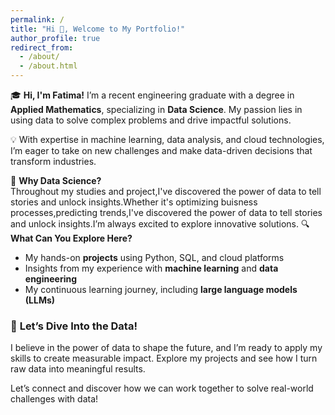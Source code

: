 ```yaml
---
permalink: /
title: "Hi 👋, Welcome to My Portfolio!"
author_profile: true
redirect_from: 
  - /about/
  - /about.html
---
```

🎓 **Hi, I'm Fatima!**
I’m a recent engineering graduate with a degree in **Applied Mathematics**, specializing in **Data Science**. My passion lies in using data to solve complex problems and drive impactful solutions.       

💡 With expertise in machine learning, data analysis, and cloud technologies, I’m eager to take on new   challenges and make data-driven decisions that transform industries.

🚀 **Why Data Science?**    
Throughout my studies and project,I've discovered the power of data to tell stories and unlock insights.Whether it's optimizing buisness processes,predicting trends,I've discovered the power of data to tell stories and unlock insights.I’m always excited to explore innovative solutions. 
🔍 **What Can You Explore Here?**  
- My hands-on **projects** using Python, SQL, and cloud platforms
- Insights from my experience with **machine learning** and **data engineering**
- My continuous learning journey, including **large language models (LLMs)**



### 🎯 **Let’s Dive Into the Data!**
I believe in the power of data to shape the future, and I’m ready to apply my skills to create measurable impact. Explore my projects and see how I turn raw data into meaningful results.

Let’s connect and discover how we can work together to solve real-world challenges with data!
 

